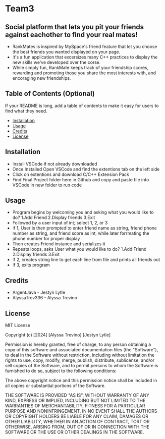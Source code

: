 # Team3 <RankMates>
## Social platform that lets you pit your friends against eachother to find your real mates!
- RankMates is inspired by MySpace's friend feature that let you choose the best friends you wanted displayed on your page.
- It's a fun application that excersizes many C++ practices to display the new skills we've developed over the corse.
- While simply fun, RankMate keeps track of your friendship scores, rewarding and promoting those you share the most interests with, and encoraging new friendships. 
## Table of Contents (Optional)
If your README is long, add a table of contents to make it easy for users to find what they need.
- [Installation](#installation)
- [Usage](#usage)
- [Credits](#credits)
- [License](#license)
## Installation
- Install VSCode if not already downloaded
- Once Installed Open VSCode and find the extentions tab on the left side
- Click on extentions and download C/C++ Extension Pack
- Find Final Project folder here in Github and copy and paste file into VSCode in new folder to run code
## Usage
- Program begins by welcoming you and asking what you would like to do? 1.Add Friend 2.Display friends 3.Exit
- Followed by a user input of int; select 1, 2, or 3
- If 1, User is then prompted to enter friend name as string, friend phone number as string, and friend score as int, while later forrmating the phone number for proper display
- Then creates Friend instance and serializes it
- Repeats loops, asks User what you would like to do? 1.Add Friend 2.Display friends 3.Exit
- If 2, creates string line to get each line from file and prints all friends out
- If 3, exits program
## Credits
- ArgentJava - Jestyn Lytle 
- AlyssaTrev336 - Alyssa Trevino
## License
MIT License

Copyright (c) [2024] [Alyssa Trevino] [Jestyn Lytle]

Permission is hereby granted, free of charge, to any person obtaining a copy
of this software and associated documentation files (the "Software"), to deal
in the Software without restriction, including without limitation the rights
to use, copy, modify, merge, publish, distribute, sublicense, and/or sell
copies of the Software, and to permit persons to whom the Software is
furnished to do so, subject to the following conditions:

The above copyright notice and this permission notice shall be included in all
copies or substantial portions of the Software.

THE SOFTWARE IS PROVIDED "AS IS", WITHOUT WARRANTY OF ANY KIND, EXPRESS OR
IMPLIED, INCLUDING BUT NOT LIMITED TO THE WARRANTIES OF MERCHANTABILITY,
FITNESS FOR A PARTICULAR PURPOSE AND NONINFRINGEMENT. IN NO EVENT SHALL THE
AUTHORS OR COPYRIGHT HOLDERS BE LIABLE FOR ANY CLAIM, DAMAGES OR OTHER
LIABILITY, WHETHER IN AN ACTION OF CONTRACT, TORT OR OTHERWISE, ARISING FROM,
OUT OF OR IN CONNECTION WITH THE SOFTWARE OR THE USE OR OTHER DEALINGS IN THE
SOFTWARE.
